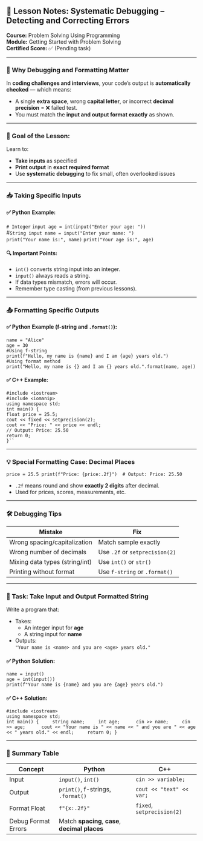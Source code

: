 ## 🧠 Lesson Notes: Systematic Debugging – Detecting and Correcting Errors

**Course:** Problem Solving Using Programming  
**Module:** Getting Started with Problem Solving  
**Certified Score:** ✅ (Pending task)

---

### 🚨 Why Debugging and Formatting Matter

In **coding challenges and interviews**, your code’s output is **automatically checked** — which means:

- A single **extra space**, wrong **capital letter**, or incorrect **decimal precision** = ❌ failed test.
- You must match the **input and output format exactly** as shown.

---

### 🎯 Goal of the Lesson:

Learn to:

- **Take inputs** as specified
- **Print output** in **exact required format**
- Use **systematic debugging** to fix small, often overlooked issues

---

### 📥 Taking Specific Inputs

#### ✅ Python Example:

`# Integer` 
`input age = int(input("Enter your age: "))`  
#`String input name = input("Enter your name: ")`  
`print("Your name is:", name)` 
`print("Your age is:", age)`

#### 🔍 Important Points:

- `int()` converts string input into an integer.
- `input()` always reads a string.
- If data types mismatch, errors will occur.
- Remember type casting (from previous lessons).

---

### 📤 Formatting Specific Outputs

#### ✅ Python Example (f-string and `.format()`):

```
name = "Alice" 
age = 30  
#Using f-string 
print(f"Hello, my name is {name} and I am {age} years old.")  
#Using format method 
print("Hello, my name is {} and I am {} years old.".format(name, age))
```

#### ✅ C++ Example:

```
#include <iostream> 
#include <iomanip> 
using namespace std;  
int main() {     
float price = 25.5;     
cout << fixed << setprecision(2);     
cout << "Price: " << price << endl;  
// Output: Price: 25.50     
return 0; 
}``
```

---

### 💡 Special Formatting Case: Decimal Places

`price = 25.5 print(f"Price: {price:.2f}")  # Output: Price: 25.50`

- `.2f` means round and show **exactly 2 digits** after decimal.
- Used for prices, scores, measurements, etc.

---

### 🛠️ Debugging Tips

|Mistake|Fix|
|---|---|
|Wrong spacing/capitalization|Match sample exactly|
|Wrong number of decimals|Use `.2f` or `setprecision(2)`|
|Mixing data types (string/int)|Use `int()` or `str()`|
|Printing without format|Use `f-string` or `.format()`|

---

### 🧪 Task: Take Input and Output Formatted String

Write a program that:

- Takes:
    - An integer input for **age**
    - A string input for **name**
- Outputs:  
    `"Your name is <name> and you are <age> years old."`

#### ✅ Python Solution:

```
name = input()
age = int(input()) 
print(f"Your name is {name} and you are {age} years old.")
```

#### ✅ C++ Solution:

```
#include <iostream> 
using namespace std;  
int main() {     string name;     int age;      cin >> name;     cin >> age;      cout << "Your name is " << name << " and you are " << age << " years old." << endl;     return 0; }
```

---

### 📌 Summary Table

| Concept             | Python                                          | C++                        |
| ------------------- | ----------------------------------------------- | -------------------------- |
| Input               | `input()`, `int()`                              | `cin >> variable;`         |
| Output              | `print()`, f-strings, `.format()`               | `cout << "text" << var;`   |
| Format Float        | `f"{x:.2f}"`                                    | `fixed`, `setprecision(2)` |
| Debug Format Errors | Match **spacing**, **case**, **decimal places** |                            |